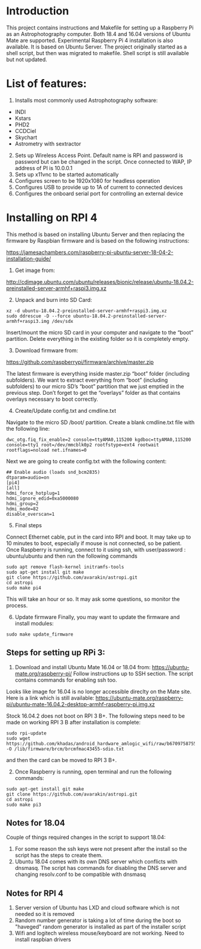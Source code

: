 # Introduction

This project contains instructions and Makefile for setting up a Raspberry Pi as an Astrophotography computer.
Both 18.4 and 16.04 versions of Ubuntu Mate are supported.
Experimental Raspberry Pi 4 installation is also available. It is based on Ubuntu Server.
The project originally started as a shell script, but then was migrated to makefile. Shell script is still available but not updated. 

# List of features:
1. Installs most commonly used Astrophotography software:
* INDI
* Kstars
* PHD2
* CCDCiel
* Skychart
* Astrometry with sextractor
2. Sets up Wireless Access Point. Default name is RPI and password is password but can be changed in the script. Once connected to WAP,  IP address of PI is 10.0.0.1
3. Sets up x11vnc to be started automatically
4. Configures screen to be 1920x1080 for headless operation
5. Configures USB to provide up to 1A of current to connected devices
6. Configures the onboard serial port for controlling an external device

# Installing on RPI 4
This method is based on installing Ubuntu Server and then replacing the firmware by Raspbian firmware and is based on the following instructions:

https://jamesachambers.com/raspberry-pi-ubuntu-server-18-04-2-installation-guide/

1. Get image from:

http://cdimage.ubuntu.com/ubuntu/releases/bionic/release/ubuntu-18.04.2-preinstalled-server-armhf+raspi3.img.xz

2. Unpack and burn into SD Card:

```
xz -d ubuntu-18.04.2-preinstalled-server-armhf+raspi3.img.xz
sudo ddrescue -D --force ubuntu-18.04.2-preinstalled-server-armhf+raspi3.img /dev/sdx
```
Insert/mount the micro SD card in your computer and navigate to the “boot” partition. Delete everything in the existing folder so it is completely empty.

3. Download firmware from:

https://github.com/raspberrypi/firmware/archive/master.zip

The latest firmware is everything inside master.zip “boot” folder (including subfolders). We want to extract everything from “boot” (including subfolders) to our micro SD’s “boot” partition that we just emptied in the previous step. Don’t forget to get the “overlays” folder as that contains overlays necessary to boot correctly.


4. Create/Update config.txt and cmdline.txt

Navigate to the micro SD /boot/ partition. Create a blank cmdline.txt file with the following line:

```
dwc_otg.fiq_fix_enable=2 console=ttyAMA0,115200 kgdboc=ttyAMA0,115200 console=tty1 root=/dev/mmcblk0p2 rootfstype=ext4 rootwait rootflags=noload net.ifnames=0
```

Next we are going to create config.txt with the following content:

```
## Enable audio (loads snd_bcm2835)
dtparam=audio=on
[pi4]
[all]
hdmi_force_hotplug=1
hdmi_ignore_edid=0xa5000080
hdmi_group=2
hdmi_mode=82
disable_overscan=1
```

5. Final steps

Connect Ethernet cable, put in the card into RPI and boot.
It may take up to 10 minutes to boot, especially if mouse is not connected, so be patient.
Once Raspberry is running, connect to it using ssh, with user/password : ubuntu/ubuntu
 and then run the following commands

```
sudo apt remove flash-kernel initramfs-tools
sudo apt-get install git make
git clone https://github.com/avarakin/astropi.git
cd astropi
sudo make pi4
```
This will take an hour or so. It may ask some questions, so monitor the process.

6. Update firmware
Finally, you may want to update the firmware and install modules:
```
sudo make update_firmware
```

## Steps for setting up RPi 3:
1. Download and install Ubuntu Mate 16.04 or 18.04 from:
https://ubuntu-mate.org/raspberry-pi/
Follow instructions up to SSH section. The script contains commands for enabling ssh too. 

Looks like image for 16.04 is no longer accessible direclty on the Mate site. Here is a link which is still available:
https://ubuntu-mate.org/raspberry-pi/ubuntu-mate-16.04.2-desktop-armhf-raspberry-pi.img.xz

Stock 16.04.2 does not boot on RPI 3 B+.
The following steps need to be made on working RPI 3 B after installation is complete:
```
sudo rpi-update
sudo wget https://github.com/khadas/android_hardware_amlogic_wifi/raw/b6709758755568e4a0ff6e80993be0fc64c77fb9/bcm_ampak/config/6255/nvram.txt -O /lib/firmware/brcm/brcmfmac43455-sdio.txt
```
and then the card can be moved to RPI 3 B+.

2. Once Raspberry is running, open terminal and run the following commands:
```
sudo apt-get install git make
git clone https://github.com/avarakin/astropi.git
cd astropi
sudo make pi3
```


## Notes for 18.04
Couple of things required changes in the script to support 18.04:
1. For some reason the ssh keys were not present after the install so the script has the steps to create them.
2. Ubuntu 18.04 comes with its own DNS server which conflicts with dnsmasq. The script has commands for disabling the DNS server and changing resolv.conf to be compatible with dnsmasq

## Notes for RPI 4
1. Server version of Ubuntu has LXD and cloud software  which is not needed so it is removed
2. Random number generator is taking a lot of time during the boot so "haveged" random generator is installed as part of the installer script
3. Wifi and logitech wireless mouse/keyboard are not working. Need to install raspbian drivers



